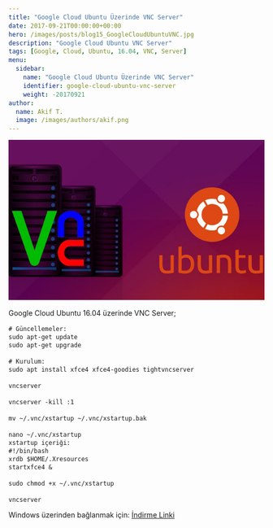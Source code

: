 ```yaml
---
title: "Google Cloud Ubuntu Üzerinde VNC Server"
date: 2017-09-21T00:00:00+00:00
hero: /images/posts/blog15_GoogleCloudUbuntuVNC.jpg
description: "Google Cloud Ubuntu VNC Server"
tags: [Google, Cloud, Ubuntu, 16.04, VNC, Server]
menu:
  sidebar:
    name: "Google Cloud Ubuntu Üzerinde VNC Server"
    identifier: google-cloud-ubuntu-vnc-server
    weight: -20170921
author:
  name: Akif T.
  image: /images/authors/akif.png
---
```


![vnc](/images/posts/blog15_GoogleCloudUbuntuVNC.jpg "vnc")<br>

Google Cloud Ubuntu 16.04 üzerinde VNC Server;

```
# Güncellemeler:
sudo apt-get update
sudo apt-get upgrade

# Kurulum:
sudo apt install xfce4 xfce4-goodies tightvncserver

vncserver

vncserver -kill :1

mv ~/.vnc/xstartup ~/.vnc/xstartup.bak

nano ~/.vnc/xstartup
xstartup içeriği:
#!/bin/bash
xrdb $HOME/.Xresources
startxfce4 &

sudo chmod +x ~/.vnc/xstartup

vncserver

```

Windows üzerinden bağlanmak için: 
[İndirme Linki](https://www.realvnc.com/en/connect/download/viewer/ "Link")


